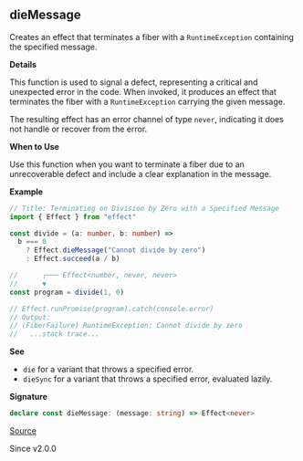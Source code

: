 ## dieMessage

Creates an effect that terminates a fiber with a `RuntimeException`
containing the specified message.

**Details**

This function is used to signal a defect, representing a critical and
unexpected error in the code. When invoked, it produces an effect that
terminates the fiber with a `RuntimeException` carrying the given message.

The resulting effect has an error channel of type `never`, indicating it does
not handle or recover from the error.

**When to Use**

Use this function when you want to terminate a fiber due to an unrecoverable
defect and include a clear explanation in the message.

**Example**

```ts
// Title: Terminating on Division by Zero with a Specified Message
import { Effect } from "effect"

const divide = (a: number, b: number) =>
  b === 0
    ? Effect.dieMessage("Cannot divide by zero")
    : Effect.succeed(a / b)

//      ┌─── Effect<number, never, never>
//      ▼
const program = divide(1, 0)

// Effect.runPromise(program).catch(console.error)
// Output:
// (FiberFailure) RuntimeException: Cannot divide by zero
//   ...stack trace...
```

**See**

- `die` for a variant that throws a specified error.
- `dieSync` for a variant that throws a specified error, evaluated
lazily.

**Signature**

```ts
declare const dieMessage: (message: string) => Effect<never>
```

[Source](https://github.com/Effect-TS/effect/tree/main/packages/effect/src/Effect.ts#L2629)

Since v2.0.0